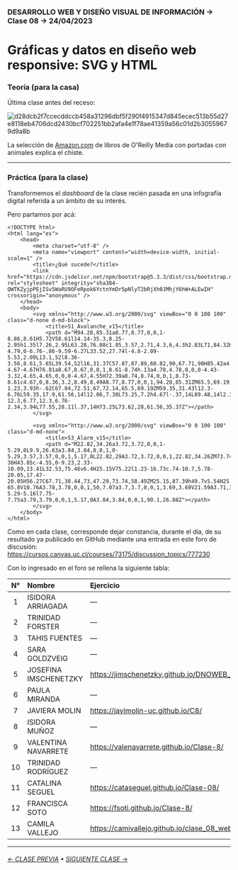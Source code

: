 ### DESARROLLO WEB Y DISEÑO VISUAL DE INFORMACIÓN → Clase 08 → 24/04/2023

# Gráficas y datos en diseño web responsive: SVG y HTML

### Teoría (para la casa)

Última clase antes del receso: 

![d28dcb2f7ccecddccb458a31296dbf5f290f4915347d845ecec513b55d27e8118eb4706dcd2430bcf702251bb2afa4e1f78ae41359a56c01d2b30559679d9a8b](https://github.com/profesorfaco/dno097-2024/assets/7999767/d3b91d8a-70b3-4383-b72a-cdc26d58720e)

La selección de [Amazon.com](https://www.amazon.com/stores/page/9C16F96E-56F1-40F9-98B3-73CE44D45CB7) de libros de O'Reilly Media con portadas con animales explica el chiste.

- - - - - - - - - - - - - - 

### Práctica (para la clase)

Transformemos el *dashboard* de la clase recién pasada en una infografía digital referida a un ámbito de su interés.

Pero partamos por acá:

```
<!DOCTYPE html>
<html lang="es">
    <head>
        <meta charset="utf-8" />
        <meta name="viewport" content="width=device-width, initial-scale=1" />
        <title>¿Qué sucede?</title>
        <link href="https://cdn.jsdelivr.net/npm/bootstrap@5.3.3/dist/css/bootstrap.min.css" rel="stylesheet" integrity="sha384-QWTKZyjpPEjISv5WaRU9OFeRpok6YctnYmDr5pNlyT2bRjXh0JMhjY6hW+ALEwIH" crossorigin="anonymous" />
    </head>
    <body>
        <svg xmlns="http://www.w3.org/2000/svg" viewBox="0 0 100 100" class="d-none d-md-block">
            <title>51_Avalanche_v15</title>
            <path d="M94.28,85.31a8.77,8.77,0,0,1-8.86,8.61H5.72V58.61l14.14-35.3,8.25-2.95h1.35l7.26,2.95L63.28,76.08c1.85,3.57,2.71,4.3,6,4.3h2.83L71,84.32H68.94c-4.79,0-6.76-.86-9.59-6.27L33.52,27.74l-4.8-2.09-5.53,2.09L13.1,52l8.36-3.56,8.61,5.65L39.54,52l16,31.37C57.87,87.89,60.82,90,67.71,90H85.42a4.68,4.68,0,1,0-4.67-4.67H76.81a8.67,8.67,0,0,1,8.61-8.74h.13a4.78,4.78,0,0,0-4.43-3.32,4.65,4.65,0,0,0-4.67,4.55H72.39a8.74,8.74,0,0,1,8.73-8.61c4.67,0,8.36,3.2,8.49,8.49A8.77,8.77,0,0,1,94.28,85.31ZM65.5,69.19,54.92,48h1.72l5.78,5.65,6.89,13.78a1.62,1.62,0,0,0,1.85,1.11h1.6l-1.23,3.93h-.62C67.84,72.51,67,72.14,65.5,69.19ZM59.35,31.43l12.3-6.76L59.35,17.9,61.56,14l12.06,7.38L73.25,7.2h4.67l-.37,14L89.48,14l2.34,3.94-12.3,6.77,12.3,6.76-2.34,3.94L77.55,28.11l.37,14H73.25L73.62,28,61.56,35.37Z"></path>
        </svg>

        <svg xmlns="http://www.w3.org/2000/svg" viewBox="0 0 100 100" class="d-md-none">
            <title>53_Alarm_v15</title>
            <path d="M22.82,34.26a3.72,3.72,0,0,1-5.29,0L9.9,26.63a3.84,3.84,0,0,1,0-5.29,3.57,3.57,0,0,1,5.17,0L22.82,29A3.72,3.72,0,0,1,22.82,34.26ZM73.74,58.49l1.11,16.73v6.64H50v-36H43.85c-4.55,0-9.23,2.33-10.09,13.41L32.53,75.46v6.4H25.15V75.22l1.23-16.73c.74-10.7,5.78-20.05,17.47-20.05H56.27C67.71,38.44,73,47.29,73.74,58.49ZM25.15,87.39h49.7v5.54H25.15Zm21.16-65.8V10.76A3.78,3.78,0,0,1,50,7.07a3.7,3.7,0,0,1,3.69,3.69V21.59A3.71,3.71,0,0,1,50,25.28,3.79,3.79,0,0,1,46.31,21.59ZM90.1,26.88,82.47,34.5a3.69,3.69,0,1,1-5.29-5.16l7.75-7.75a3.79,3.79,0,0,1,5.17,0A3.84,3.84,0,0,1,90.1,26.88Z"></path>
        </svg>
    </body>
</html>
```

Como en cada clase, corresponde dejar constancia, durante el día, de su resultado ya publicado en GitHub mediante una entrada en este foro de discusión: https://cursos.canvas.uc.cl/courses/73175/discussion_topics/777230

Con lo ingresado en el foro se rellena la siguiente tabla:

| N° | Nombre | Ejercicio |
|:---------:|:------------------------------|:---------------------------|
| 1 | ISIDORA ARRIAGADA | — |
| 2 | TRINIDAD FORSTER | — |
| 3 | TAHIS FUENTES | — |
| 4 | SARA GOLDZVEIG | — |
| 5 | JOSEFINA IMSCHENETZKY | https://jimschenetzky.github.io/DNOWEB_08/ |
| 6 | PAULA MIRANDA | — |
| 7 | JAVIERA MOLIN | https://javimolin-uc.github.io/C8/ |
| 8 | ISIDORA MUÑOZ | — |
| 9 | VALENTINA NAVARRETE | https://valenavarrete.github.io/Clase-8/ |
| 10 | TRINIDAD RODRÍGUEZ | — |
| 11 | CATALINA SEGUEL | https://cataseguel.github.io/Clase-08/ |
| 12 | FRANCISCA SOTO | https://fsoti.github.io/Clase-8/ |
| 13 | CAMILA VALLEJO | https://camivallejo.github.io/clase_08_web/ |

- - - - - - - 

###### [← CLASE PREVIA](https://github.com/profesorfaco/dno097-2024/tree/main/clase-07) • [SIGUIENTE CLASE →](https://github.com/profesorfaco/dno097-2024/tree/main/clase-10)
